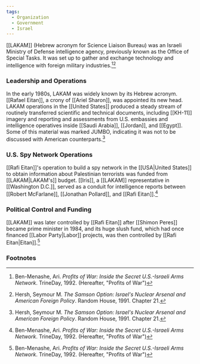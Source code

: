 ```yaml
---
tags:
  - Organization
  - Government
  - Israel
---
```

[[LAKAM]] (Hebrew acronym for Science Liaison Bureau) was an Israeli Ministry of Defense intelligence agency, previously known as the Office of Special Tasks. It was set up to gather and exchange technology and intelligence with foreign military industries.[^1][^2]

### Leadership and Operations

In the early 1980s, LAKAM was widely known by its Hebrew acronym. [[Rafael Eitan]], a crony of [[Ariel Sharon]], was appointed its new head. LAKAM operations in the [[United States]] produced a steady stream of routinely transferred scientific and technical documents, including [[KH-11]] imagery and reporting and assessments from U.S. embassies and intelligence operatives inside [[Saudi Arabia]], [[Jordan]], and [[Egypt]]. Some of this material was marked JUMBO, indicating it was not to be discussed with American counterparts.[^2]

### U.S. Spy Network Operations

[[Rafi Eitan]]'s operation to build a spy network in the [[USA|United States]] to obtain information about Palestinian terrorists was funded from [[LAKAM|LAKAM's]] budget. [[Iris]], a [[LAKAM]] representative in [[Washington D.C.]], served as a conduit for intelligence reports between [[Robert McFarlane]], [[Jonathan Pollard]], and [[Rafi Eitan]].[^1]

### Political Control and Funding

[[LAKAM]] was later controlled by [[Rafi Eitan]] after [[Shimon Peres]] became prime minister in 1984, and its huge slush fund, which had once financed [[Labor Party|Labor]] projects, was then controlled by [[Rafi Eitan|Eitan]].[^1]

### Footnotes

[^1]: Ben-Menashe, Ari. _Profits of War: Inside the Secret U.S.-Israeli Arms Network_. TrineDay, 1992. (Hereafter, "Profits of War") 
[^2]: Hersh, Seymour M. _The Samson Option: Israel's Nuclear Arsenal and American Foreign Policy_. Random House, 1991. Chapter 21.